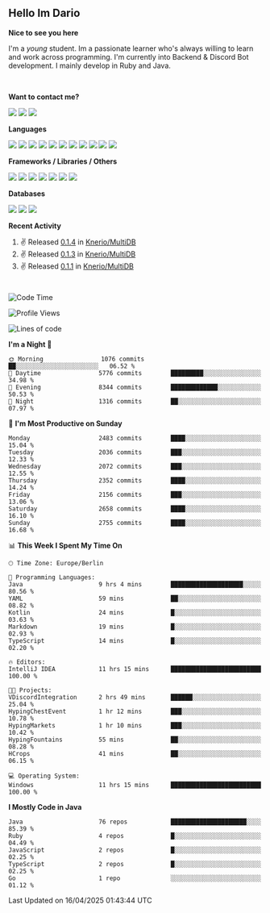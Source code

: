 <h2>Hello Im Dario</h2>

**Nice to see you here**

I'm a *young* student. Im a passionate learner who's always willing to learn and work across
programming. I'm currently into Backend & Discord Bot development. I mainly develop in Ruby and Java.

<br/>

**Want to contact me?**

<a href="https://github.com/knerio"><img src="https://img.shields.io/badge/-Github-blue?style=for-the-badge&logo=github&logoColor=white"/></a> <a href="https://discord.com/users/639416958923702292"><img src="https://img.shields.io/badge/-knerio-blue?style=for-the-badge&logo=discord&logoColor=white"/></a> <a href="https://twitch.tv/dopalos_"><img src="https://img.shields.io/badge/-twitch-blue?style=for-the-badge&logo=twitch&logoColor=white"/></a>

**Languages**

<img src="https://img.shields.io/badge/-Java-blue?style=for-the-badge&logo=java&logoColor=white"/> <img src="https://img.shields.io/badge/-Ruby-blue?style=for-the-badge&logo=Ruby&logoColor=white"/> <img src="https://img.shields.io/badge/-Git-blue?style=for-the-badge&logo=Git&logoColor=white"/> <img src="https://img.shields.io/badge/-HTML-blue?style=for-the-badge&logo=html5&logoColor=white"/> <img src="https://img.shields.io/badge/-CSS-blue?style=for-the-badge&logo=CSS3&logoColor=white"/> <img src="https://img.shields.io/badge/-Javascript-blue?style=for-the-badge&logo=javascript&logoColor=white"/> <img src="https://img.shields.io/badge/-Typescript-blue?style=for-the-badge&logo=TypeScript&logoColor=white"/> <img src="https://img.shields.io/badge/-Kotlin-blue?style=for-the-badge&logo=kotlin&logoColor=white"/> <img src="https://img.shields.io/badge/-SQL-blue?style=for-the-badge&logo=MYSQL&logoColor=white"/> <img src="https://img.shields.io/badge/-Markdown-blue?style=for-the-badge&logo=Markdown&logoColor=white"/> <img src="https://img.shields.io/badge/-JSON-blue?style=for-the-badge&logo=JSON&logoColor=white"/>
<br/>

 **Frameworks / Libraries / Others**

<img src="https://img.shields.io/badge/-Ruby_On_Rails-blue?style=for-the-badge&logo=ruby-on-rails&logoColor=white"/> <img src="https://img.shields.io/badge/-JDA-blue?style=for-the-badge&logo=JDA&logoColor=white"/> <img src="https://img.shields.io/badge/-Bootstrap-blue?style=for-the-badge&logo=Bootstrap&logoColor=white"/> <img src="https://img.shields.io/badge/-Node.JS-blue?style=for-the-badge&logo=node.js&logoColor=white"/> <img src="https://img.shields.io/badge/-React-blue?style=for-the-badge&logo=React&logoColor=white"/> <img src="https://img.shields.io/badge/-Express-blue?style=for-the-badge&logo=Express&logoColor=white"/> <img src="https://img.shields.io/badge/-Next.Js-blue?style=for-the-badge&logo=Next.Js&logoColor=white"/>

**Databases**

<img src="https://img.shields.io/badge/-MongoDB-blue?style=for-the-badge&logo=mongodb&logoColor=white"/> <img src="https://img.shields.io/badge/-MariaDB-blue?style=for-the-badge&logo=MariaDB&logoColor=white"/>
<img src="https://img.shields.io/badge/-PostgreSQL-blue?style=for-the-badge&logo=PostgreSQl&logoColor=white"/>

**Recent Activity**

<!--RECENT_ACTIVITY:start-->
1. ✌️ Released [0.1.4](https://github.com/Knerio/MultiDB/releases/tag/0.1.4) in [Knerio/MultiDB](https://github.com/Knerio/MultiDB)<br>
2. ✌️ Released [0.1.3](https://github.com/Knerio/MultiDB/releases/tag/0.1.3) in [Knerio/MultiDB](https://github.com/Knerio/MultiDB)<br>
3. ✌️ Released [0.1.1](https://github.com/Knerio/MultiDB/releases/tag/0.1.1) in [Knerio/MultiDB](https://github.com/Knerio/MultiDB)<br>
<!--RECENT_ACTIVITY:end-->
 
#

<!--START_SECTION:waka-->
![Code Time](http://img.shields.io/badge/Code%20Time-1%2C046%20hrs%2059%20mins-blue)

![Profile Views](http://img.shields.io/badge/Profile%20Views-13-blue)

![Lines of code](https://img.shields.io/badge/From%20Hello%20World%20I%27ve%20Written-1.2%20million%20lines%20of%20code-blue)

**I'm a Night 🦉** 

```text
🌞 Morning                1076 commits        ██░░░░░░░░░░░░░░░░░░░░░░░   06.52 % 
🌆 Daytime                5776 commits        █████████░░░░░░░░░░░░░░░░   34.98 % 
🌃 Evening                8344 commits        █████████████░░░░░░░░░░░░   50.53 % 
🌙 Night                  1316 commits        ██░░░░░░░░░░░░░░░░░░░░░░░   07.97 % 
```
📅 **I'm Most Productive on Sunday** 

```text
Monday                   2483 commits        ████░░░░░░░░░░░░░░░░░░░░░   15.04 % 
Tuesday                  2036 commits        ███░░░░░░░░░░░░░░░░░░░░░░   12.33 % 
Wednesday                2072 commits        ███░░░░░░░░░░░░░░░░░░░░░░   12.55 % 
Thursday                 2352 commits        ████░░░░░░░░░░░░░░░░░░░░░   14.24 % 
Friday                   2156 commits        ███░░░░░░░░░░░░░░░░░░░░░░   13.06 % 
Saturday                 2658 commits        ████░░░░░░░░░░░░░░░░░░░░░   16.10 % 
Sunday                   2755 commits        ████░░░░░░░░░░░░░░░░░░░░░   16.68 % 
```


📊 **This Week I Spent My Time On** 

```text
🕑︎ Time Zone: Europe/Berlin

💬 Programming Languages: 
Java                     9 hrs 4 mins        ████████████████████░░░░░   80.56 % 
YAML                     59 mins             ██░░░░░░░░░░░░░░░░░░░░░░░   08.82 % 
Kotlin                   24 mins             █░░░░░░░░░░░░░░░░░░░░░░░░   03.63 % 
Markdown                 19 mins             █░░░░░░░░░░░░░░░░░░░░░░░░   02.93 % 
TypeScript               14 mins             █░░░░░░░░░░░░░░░░░░░░░░░░   02.20 % 

🔥 Editors: 
IntelliJ IDEA            11 hrs 15 mins      █████████████████████████   100.00 % 

🐱‍💻 Projects: 
VDiscordIntegration      2 hrs 49 mins       ██████░░░░░░░░░░░░░░░░░░░   25.04 % 
HypingChestEvent         1 hr 12 mins        ███░░░░░░░░░░░░░░░░░░░░░░   10.78 % 
HypingMarkets            1 hr 10 mins        ███░░░░░░░░░░░░░░░░░░░░░░   10.42 % 
HypingFountains          55 mins             ██░░░░░░░░░░░░░░░░░░░░░░░   08.28 % 
HCrops                   41 mins             ██░░░░░░░░░░░░░░░░░░░░░░░   06.15 % 

💻 Operating System: 
Windows                  11 hrs 15 mins      █████████████████████████   100.00 % 
```

**I Mostly Code in Java** 

```text
Java                     76 repos            █████████████████████░░░░   85.39 % 
Ruby                     4 repos             █░░░░░░░░░░░░░░░░░░░░░░░░   04.49 % 
JavaScript               2 repos             █░░░░░░░░░░░░░░░░░░░░░░░░   02.25 % 
TypeScript               2 repos             █░░░░░░░░░░░░░░░░░░░░░░░░   02.25 % 
Go                       1 repo              ░░░░░░░░░░░░░░░░░░░░░░░░░   01.12 % 
```




 Last Updated on 16/04/2025 01:43:44 UTC
<!--END_SECTION:waka-->

